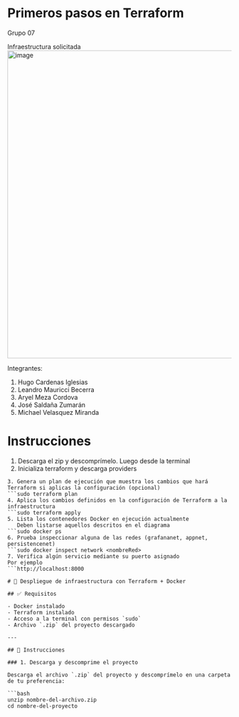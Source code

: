 # Primeros pasos en Terraform
Grupo 07

Infraestructura solicitada
<img width="1241" height="691" alt="image" src="https://github.com/user-attachments/assets/6fd4003f-fe07-4a4d-b2d3-cedee624e9b2" />

Integrantes:
1. Hugo Cardenas Iglesias
2. Leandro Mauricci Becerra
3. Aryel Meza Cordova
4. José Saldaña Zumarán
5. Michael Velasquez Miranda


# Instrucciones
1. Descarga el zip y descomprímelo. Luego desde la terminal
3. Inicializa terraform y descarga providers 
```sudo terraform init
3. Genera un plan de ejecución que muestra los cambios que hará Terraform si aplicas la configuración (opcional)
```sudo terraform plan
4. Aplica los cambios definidos en la configuración de Terraform a la infraestructura
```sudo terraform apply
5. Lista los contenedores Docker en ejecución actualmente   
   Deben listarse aquellos descritos en el diagrama
```sudo docker ps
6. Prueba inspeccionar alguna de las redes (grafananet, appnet, persistencenet)
```sudo docker inspect network <nombreRed>
7. Verifica algún servicio mediante su puerto asignado
Por ejemplo
```http://localhost:8000

# 🚀 Despliegue de infraestructura con Terraform + Docker

## ✅ Requisitos

- Docker instalado
- Terraform instalado
- Acceso a la terminal con permisos `sudo`
- Archivo `.zip` del proyecto descargado

---

## 📝 Instrucciones

### 1. Descarga y descomprime el proyecto

Descarga el archivo `.zip` del proyecto y descomprímelo en una carpeta de tu preferencia:

```bash
unzip nombre-del-archivo.zip
cd nombre-del-proyecto

